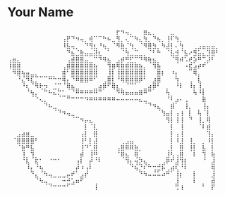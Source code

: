 # Your Name

<pre>
⠀⠀⠀⠀⠀⠀⠀⠀⠀⠀⠀⠀⠀⠀⠀⠀⠀⠀⠀⠀⠀⠀⠀⠀⡖⠲⢤⡀⠀⠀⣶⣄⡀⠀⠀⠀⣀⠀⠀⠀⠀⠀⠀⠀⠀⠀⠀                <span style="color: orange;">OS:</span> ........................ [Your Operating Systems]
⠀⠀⠀⠀⠀⠀⠀⠀⠀⠀⠀⠀⢠⡟⠙⠲⢤⡀⢾⠉⠉⠓⠦⣀⢻⡀⢄⠉⠳⣄⢳⡀⠙⢦⡀⢸⠏⢳⡀⠀⠀⠀⠀⠀⠀⠀⠀                <span style="color: orange;">Uptime:</span> ..................... [Years/Months in field]
⠀⠀⠀⠀⠀⠀⠀⠀⠀⠀⠀⠀⠸⣧⢤⡀⠀⠙⢻⣆⠘⢦⡀⠈⠻⣷⡈⢳⡀⠈⠻⣿⣳⡀⠳⣼⡇⠄⢳⠀⠀⢀⣠⣤⣤⣤⡀                <span style="color: orange;">Host:</span> ....................... [Your Organization/School]
⠀⠀⠀⠀⠀⠀⠀⠀⠀⠀⠀⠀⠀⠙⣦⣈⣷⣤⣤⣽⣆⠀⠁⠀⠀⠈⢳⣀⣉⣀⡀⠈⠃⠓⠀⠈⣧⣺⠈⣧⠔⣻⣥⣄⣹⣿⠃                <span style="color: orange;">Kernel:</span> ..................... [Your specialty/focus]
⢠⣶⣄⠀⠀⠀⠀⠀⠀⠀⠀⠀⠀⢠⣾⣿⣿⣤⣀⠉⠙⠻⣦⠀⣠⡾⢛⣋⡉⠙⠻⢷⣦⡀⠀⠀⠈⢻⠾⠡⢞⡵⠛⢉⡼⠃⠀                <span style="color: orange;">IDE:</span> ........................ [Your preferred IDEs]
⠸⣿⣿⠀⠀⠀⠀⠀⠀⠀⠀⠀⢠⡿⣿⣿⣿⣿⣿⣷⠀⠀⢹⡿⢻⣿⣿⣿⣿⣷⡄⠀⠹⣷⠀⠀⠀⠀⠀⠐⣯⣴⠞⠋⠀⠀⠀
⠀⠙⢿⢳⣶⣤⣄⣀⣀⣀⡀⠀⣿⠁⣿⣿⣿⣿⣿⣿⠀⠀⣸⡇⢸⣿⣿⣿⣿⣿⡇⠀⠀⣿⠇⠀⠘⡆⠀⠀⠀⠻⡄⠀⠀⠀⠀                <span style="color: orange;">Languages.Programming:</span> ...... [Java, Python, etc.]
⠀⠀⠈⢦⠙⢧⣄⡀⠀⠉⢉⣉⢻⣆⠈⠛⠿⠿⠛⠁⠀⣠⣿⣇⠈⠻⢿⣿⡿⠟⠁⠀⣼⡿⠀⠀⠀⢹⡀⠀⢠⠀⢧⠀⠀⠀⠀                <span style="color: orange;">Languages.Computer:</span> ......... [HTML, CSS, etc.]
⠀⠀⠀⠈⢣⡀⠙⠫⣝⡀⠤⣄⡀⠻⢷⣤⣀⣀⣀⣤⣾⠟⠁⠻⣧⣄⠀⠀⠀⣀⣤⣾⠟⠁⠀⡄⠀⠈⠃⠀⠘⡇⢸⡄⠀⠀⠀                <span style="color: orange;">Languages.Real:</span> ............. [English, Spanish, etc.]
⠀⠀⠀⠀⠀⠹⢆⠀⠀⠉⠓⠢⠤⣤⣀⣉⣉⣉⣉⣉⣀⣀⣀⣀⠈⠙⠛⠛⠛⠛⠉⠀⠀⠀⠀⢹⡄⠀⠀⠀⠀⠙⠈⣇⠀⠀⠀
⠀⠀⠀⠀⠀⠀⠀⠑⢦⡀⠀⠀⠀⠀⠀⠀⠀⠈⠉⠉⠉⠉⠉⠉⠉⠉⠉⠉⠉⠓⠲⢤⣀⠀⠀⠀⣡⠞⠁⢰⠀⠀⠀⢻⠀⠀⠀                <span style="color: orange;">Hobbies.Software:</span> ........... [Your software hobbies]
⠀⠀⠀⠀⠀⠀⠀⠀⠀⠉⠲⢤⣀⠀⠀⠀⠀⠀⠀⠀⠀⠀⠀⠀⠀⠀⠀⠀⠀⠀⠀⠀⠈⠳⣄⠀⡟⠀⢀⠘⡆⠀⡄⠸⡇⠀⠀                <span style="color: orange;">Hobbies.Hardware:</span> ........... [Your hardware hobbies]
⠀⠀⠀⠀⠀⠀⠀⠀⠀⠀⠀⠀⠈⠙⠲⠤⣀⠀⠀⠀⠀⠀⠀⠀⠀⠀⠀⠀⠀⠀⠀⠀⠀⠀⠘⣿⡇⢸⢸⠀⢧⠀⢹⠀⣧⠀⠀
⠀⠀⠀⠀⠀⠀⠀⠀⠀⠀⠀⠀⠀⠀⠀⠀⠈⡏⠳⡄⠀⠀⠀⠀⠀⠀⠀⠀⠀⠀⠀⠀⠀⠀⠀⠘⡇⠘⢸⠀⠀⠀⠸⡆⣹⠀⠀
⠀⠀⠀⢀⣀⠀⠀⠀⠀⠀⠀⠀⠀⠀⠀⠀⠀⡇⠀⣷⠀⠀⠀⠀⠀⠀⠀⠀⠀⠀⠀⠀⠀⠀⠀⠀⡇⠀⢸⠀⠀⠀⠀⠁⢿⠀⠀
⠀⠠⣾⣿⣿⣶⡄⠀⠀⠀⠀⠀⠀⠀⠀⠀⢸⡇⡄⢻⠀⠀⠀⠀⠀⠀⠀⠀⠀⠀⠀⠀⠀⠀⠀⠀⡇⢸⢸⠀⢠⠀⠀⠀⢸⡇⠀
⠀⠀⠻⣟⣿⡟⠀⠀⠀⠀⠀⠀⠀⠀⠀⠀⢸⢤⠇⣿⠀⠀⠀⠀⠀⣴⣾⣿⣄⠀⠀⠀⠀⠀⠀⠀⡇⠈⣾⠀⢸⡆⠀⡆⠈⡇⠀
⠀⠀⠀⢻⠀⢿⠀⠀⠀⠀⠀⠀⠀⠀⠀⠀⣸⠀⢰⣿⠀⠀⠀⠀⠸⣿⡉⠉⣿⠂⠀⠀⠀⠀⠀⢰⡇⠀⣿⠀⠘⡇⠀⢿⠀⣇⠀
⠀⠀⠀⠸⡆⠘⡦⠄⠀⠠⠤⠄⠀⠀⠀⢀⡏⠀⣸⠰⡆⠀⠀⠀⠀⠙⢿⡀⣙⢦⡀⠀⠀⠀⠀⣾⡼⢸⢿⡄⠀⠁⠀⠸⠀⢹⠀
⠀⠀⠀⠀⢹⡀⠹⣄⠀⠀⠀⠀⠀⠀⠀⣸⢡⢀⡇⠀⠀⠀⠀⠀⠀⠀⠈⠳⣜⠳⡝⠦⠤⠴⣞⠁⣠⡟⠸⡇⠀⠀⠀⠀⠀⣿⠀
⠀⠀⠀⠀⠀⠳⡀⠘⢦⣀⠀⠀⠀⣀⡴⠃⢀⡼⠀⠀⠀⠀⠀⠀⠀⠀⠀⠀⠈⠳⢦⣀⣘⣋⣡⠾⠋⢸⡄⠀⠀⡆⠀⠀⠀⢸⠀
⠀⠀⠀⠀⠀⠀⠙⢦⣀⠈⠉⠉⠭⠵⢂⣤⠟⠁⠀⠀⠀⠀⠀⠀⠀⠀⠀⠀⠀⠀⠀⠀⠀⠀⠀⠀⠀⢸⠁⠀⠀⡇⠀⠀⠀⣽⠀
⠀⠀⠀⠀⠀⠀⠀⠀⠈⠙⠒⠒⠒⠋⠉⠀⠀⠀⠀⢸⠀⠀⠀⠀⠀⠀⠀⠀⠀⠀⠀⠀⠀⠀⠀⠀⠀⢛⢰⠀⠀⠀⠀⠃⠀⡟⠀
</pre>
